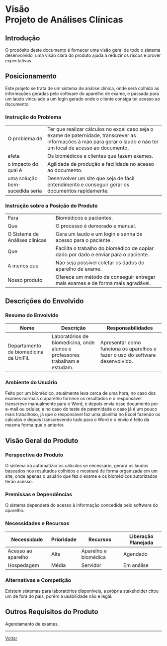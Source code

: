 # Visão </br> Projeto de Análises Clínicas  

## Introdução

O propósito deste documento é fornecer uma visão geral de todo o sistema desenvolvido, uma visão clara do produto ajuda a reduzir os riscos e prover expectativas.

## Posicionamento

Este projeto se trata de um sistema de análise clínica, onde será colhido as informações geradas pelo software do aparelho de exame, e passada para um laudo vinculado a um login gerado onde o cliente consiga ter acesso ao documento.

### Instrução do Problema

|        |        |
| ------ | ------ |
| O problema de | Ter que realizar cálculos no excel caso seja o exame de paternidade, transcrever as informações à mão para gerar o laudo e não ter um local de acesso ao documento. |
| afeta | Os biomédicos e clientes que fazem exames. |
| o impacto do qual é | Agilidade de produção e facilidade no acesso ao documento. |
| uma solução bem-sucedida seria | Desenvolver um site que seja de fácil entendimento e conseguir gerar os documentos rapidamente. |

### Instrução sobre a Posição do Produto

|        |        |
| ------ | ------ |
| Para | Biomédicos e pacientes. |
| Que | O processo é demorado e manual. |
| O Sistema de Análises clínicas | Gera um laudo e um login e senha de acesso para o paciente . |
| Que | Facilita o trabalho do biomédico de copiar dado por dado e enviar para o paciente. |
| A menos que | Não seja possível coletar os dados do aparelho de exame. |
| Nosso produto | Oferece um método de conseguir entregar mais exames e de forma mais agradável. |

## Descrições do Envolvido

### Resumo do Envolvido

| Nome | Descrição | Responsabilidades |
| ------ | ------ | ------ |
| Departamento de biomedicina da UniFil. | Laboratórios de biomedicina, onde alunos e professores trabalham e estudam. | Apresentar como funciona os aparelhos e fazer o uso do software desenvolvido. |

### Ambiente do Usuário

Feito por um biomédico, atualmente leva cerca de uma hora, no caso dos exames normais o aparelho fornece os resultados e o responsável transcreve manualmente para o Word, e depois envia esse documento por e-mail ou celular, e no caso do teste de paternidade o caso já é um pouco mais trabalhoso, já que o responsável faz uma planilha no Excel fazendo os cálculos e depois transcrevendo tudo para o Word e o envio é feito da mesma forma que o anterior.

## Visão Geral do Produto

### Perspectiva do Produto

O sistema irá automatizar os cálculos se necessário, gerará os laudos baseados nos resultados colhidos e mostrará de forma organizada em um site, onde apenas o usuário que fez o exame e os biomédicos autorizados terão acesso.  

### Premissas e Dependências

O sistema dependerá do acesso à informação concedida pelo software do aparelho.

### Necessidades e Recursos

| Necessidade | Prioridade | Recursos | Liberação Planejada |
| ------ | ------ | ------ | ------ |
| Acesso ao aparelho | Alta | Aparelho e biomédica | Agendado |
| Hospedagem | Média | Servidor | Em análise |

### Alternativas e Competição

Existem sistemas para laboratórios disponíveis, a própria stakeholder citou um de fora do país, porém a usabilidade não é legal.

## Outros Requisitos do Produto

Agendamento de exames.

---

[Voltar](readme.md)
